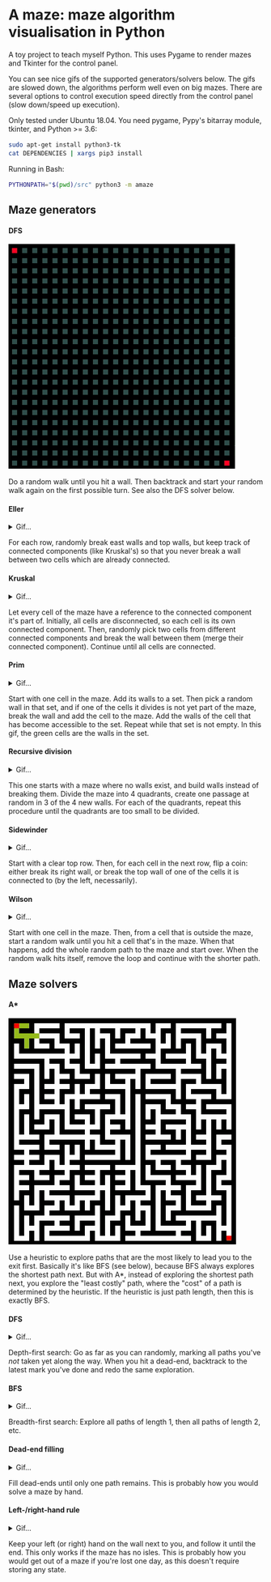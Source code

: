 # A maze: maze algorithm visualisation in Python

A toy project to teach myself Python. This uses Pygame to render mazes
 and Tkinter for the control panel.

You can see nice gifs of the supported generators/solvers below. The gifs
are slowed down, the algorithms perform well even on big mazes. There
are several options to control execution speed directly from the control
panel (slow down/speed up execution).

Only tested under Ubuntu 18.04. You need pygame, Pypy's bitarray module,
tkinter, and Python >= 3.6:
```bash
sudo apt-get install python3-tk
cat DEPENDENCIES | xargs pip3 install
```

Running in Bash:

```bash
PYTHONPATH="$(pwd)/src" python3 -m amaze
```


## Maze generators

#### DFS

![Gif](gifs/generators/dfs.gif)

Do a random walk until you hit a wall. Then backtrack and start your random walk again on the first possible turn. See also the DFS solver below.

#### Eller

<details>
    <summary>Gif...</summary>

![Gif](gifs/generators/eller.gif)

</details>

For each row, randomly break east walls and top walls, but keep track of connected components (like Kruskal's) so that you never break a wall between two cells which are already connected.

#### Kruskal

<details>
    <summary>Gif...</summary>

![Gif](gifs/generators/kruskal.gif)

</details>

 Let every cell of the maze have a reference to the connected component it's part of. Initially, all cells are disconnected, so each cell is its own connected component. Then, randomly pick two cells from different connected components and break the wall between them (merge their connected component). Continue until all cells are connected.

#### Prim

<details>
    <summary>Gif...</summary>

![Gif](gifs/generators/prim.gif)

</details>

Start with one cell in the maze. Add its walls to a set. Then pick a random wall in that set, and if one of the cells it divides is not yet part of the maze, break the wall and add the cell to the maze. Add the walls of the cell that has become accessible to the set. Repeat while that set is not empty. In this gif, the green cells are the walls in the set.

#### Recursive division

<details>
    <summary>Gif...</summary>

![Gif](gifs/generators/rec_div.gif)

</details>

This one starts with a maze where no walls exist, and build walls instead of breaking them. Divide the maze into 4 quadrants, create one passage at random in 3 of the 4 new walls. For each of the quadrants, repeat this procedure until the quadrants are too small to be divided.

#### Sidewinder

<details>
    <summary>Gif...</summary>

![Gif](gifs/generators/sidewinder.gif)

</details>

Start with a clear top row. Then, for each cell in the next row, flip a coin: either break its right wall, or break the top wall of one of the cells it is connected to (by the left, necessarily).

#### Wilson

<details>
    <summary>Gif...</summary>

![Gif](gifs/generators/wilson.gif)

</details>

Start with one cell in the maze. Then, from a cell that is outside the maze, start a random walk until you hit a cell that's in the maze. When that happens, add the whole random path to the maze and start over. When the random walk hits itself, remove the loop and continue with the shorter path.


## Maze solvers

#### A*

![Gif](gifs/solvers/a_star.gif)

Use a heuristic to explore paths that are the most likely to lead you to the exit first. Basically it's like BFS (see below), because BFS always explores the shortest path next. But with A*, instead of exploring the shortest path next, you explore the "least costly" path, where the "cost" of a path is determined by the heuristic. If the heuristic is just path length, then this is exactly BFS.

#### DFS

<details>
    <summary>Gif...</summary>

![Gif](gifs/solvers/dfs.gif)

</details>

Depth-first search: Go as far as you can randomly, marking all paths you've *not* taken yet along the way. When you hit a dead-end, backtrack to the latest mark you've done and redo the same exploration. 

#### BFS

<details>
    <summary>Gif...</summary>

![Gif](gifs/solvers/bfs.gif)

</details>

Breadth-first search: Explore all paths of length 1, then all paths of length 2, etc.

#### Dead-end filling

<details>
    <summary>Gif...</summary>

![Gif](gifs/solvers/dead_ends.gif)

</details>

Fill dead-ends until only one path remains. This is probably how you would solve a maze by hand.

#### Left-/right-hand rule

<details>
    <summary>Gif...</summary>

![Gif](gifs/solvers/lhand_rule.gif) ![Gif](gifs/solvers/rhand_rule.gif)

</details>


Keep your left (or right) hand on the wall next to you, and follow it until the end. This only works if the maze has no isles. This is probably how you would get out of a maze if you're lost one day, as this doesn't require storing any state.

